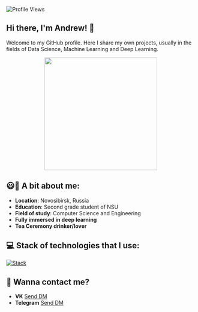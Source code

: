 ![Profile Views](https://komarev.com/ghpvc/?username=F1ameX&color=red)
##  Hi there, I'm Andrew! 👋

Welcome to my GitHub profile. Here I share my own projects, usually in the fields of Data Science, Machine Learning and Deep Learning.

<div align="center">
	<img src="secret_file.gif" width="300", height="300"/>
</div>

## 😃🍵 A bit about me:
- **Location**: Novosibirsk, Russia
- **Education**: Second grade student of NSU 
- **Field of study**:  Computer Science and Engineering
- **Fully immersed in deep learning**
- **Tea Ceremony drinker/lover**

## 💻 Stack of technologies that I use:
[![Stack](https://skillicons.dev/icons?i=python,pytorch,tensorflow,sklearn,git,github,apple,linux)](https://skillicons.dev)

## 👀 Wanna contact me?
- **VK** [Send DM](https://vk.me/andreyebanutuy)
- **Telegram** [Send DM](https://telegram.me/F1ameX)
